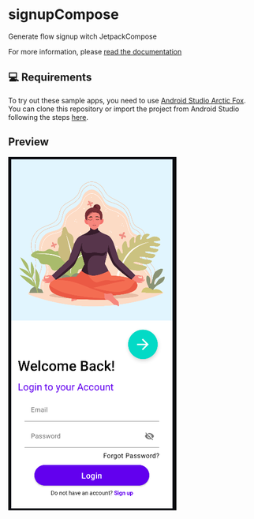 # signupCompose
Generate flow signup witch JetpackCompose

For more information, please [read the documentation](https://developer.android.com/jetpack/compose)

💻 Requirements
------------
To try out these sample apps, you need to use [Android Studio Arctic Fox](https://developer.android.com/studio).
You can clone this repository or import the
project from Android Studio following the steps
[here](https://developer.android.com/jetpack/compose/setup#sample).

Preview
-----------
![Screenshot](screenshots/login.png)
